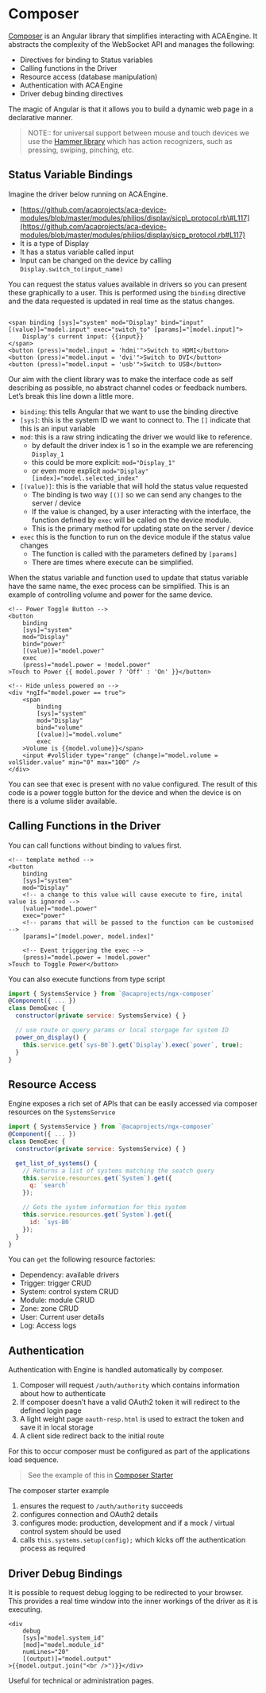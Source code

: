 # Composer

[Composer](https://github.com/acaprojects/ngx-composer) is an Angular library that simplifies interacting with ACA Engine. It abstracts the complexity of the WebSocket API and manages the following:

* Directives for binding to Status variables
* Calling functions in the Driver
* Resource access \(database manipulation\)
* Authentication with ACA Engine
* Driver debug binding directives

The magic of Angular is that it allows you to build a dynamic web page in a declarative manner.

> NOTE:: for universal support between mouse and touch devices we use the [Hammer library](http://hammerjs.github.io/recognizer-press/) which has action recognizers, such as pressing, swiping, pinching, etc.

## Status Variable Bindings

Imagine the driver below running on ACA Engine.

* [https://github.com/acaprojects/aca-device-modules/blob/master/modules/philips/display/sicp\_protocol.rb\#L117](https://github.com/acaprojects/aca-device-modules/blob/master/modules/philips/display/sicp_protocol.rb#L117)
* It is a type of Display
* It has a status variable called input
* Input can be changed on the device by calling `Display.switch_to(input_name)`

You can request the status values available in drivers so you can present these graphically to a user. This is performed using the `binding` directive and the data requested is updated in real time as the status changes.

```text

<span binding [sys]="system" mod="Display" bind="input" [(value)]="model.input" exec="switch_to" [params]="[model.input]">
    Display's current input: {{input}}
</span>
<button (press)="model.input = 'hdmi'">Switch to HDMI</button>
<button (press)="model.input = 'dvi'">Switch to DVI</button>
<button (press)="model.input = 'usb'">Switch to USB</button>
```

Our aim with the client library was to make the interface code as self describing as possible, no abstract channel codes or feedback numbers. Let’s break this line down a little more.

* `binding`: this tells Angular that we want to use the binding directive
* `[sys]`: this is the system ID we want to connect to. The `[]` indicate that this is an input variable
* `mod`: this is a raw string indicating the driver we would like to reference.
  * by default the driver index is 1 so in the example we are referencing `Display_1`
  * this could be more explicit: `mod="Display_1"`
  * or even more explicit `mod="Display" [index]="model.selected_index"`
* `[(value)]`: this is the variable that will hold the status value requested
  * The binding is two way `[()]` so we can send any changes to the server / device
  * If the value is changed, by a user interacting with the interface, the function defined by `exec` will be called on the device module.
  * This is the primary method for updating state on the server / device
* `exec` this is the function to run on the device module if the status value changes
  * The function is called with the parameters defined by `[params]`
  * There are times where execute can be simplified.

When the status variable and function used to update that status variable have the same name, the exec process can be simplified. This is an example of controlling volume and power for the same device.

```markup
<!-- Power Toggle Button -->
<button
    binding
    [sys]="system"
    mod="Display"
    bind="power"
    [(value)]="model.power"
    exec
    (press)="model.power = !model.power"
>Touch to Power {{ model.power ? 'Off' : 'On' }}</button>

<!-- Hide unless powered on -->
<div *ngIf="model.power == true">
    <span
        binding
        [sys]="system"
        mod="Display"
        bind="volume"
        [(value)]="model.volume"
        exec
    >Volume is {{model.volume}}</span>
    <input #volSlider type="range" (change)="model.volume = volSlider.value" min="0" max="100" />
</div>
```

You can see that exec is present with no value configured. The result of this code is a power toggle button for the device and when the device is on there is a volume slider available.

## Calling Functions in the Driver

You can call functions without binding to values first.

```markup
<!-- template method -->
<button
    binding
    [sys]="system"
    mod="Display"
    <!-- a change to this value will cause execute to fire, inital value is ignored -->
    [value]="model.power"
    exec="power"
    <!-- params that will be passed to the function can be customised -->
    [params]="[model.power, model.index]"

    <!-- Event triggering the exec -->
    (press)="model.power = !model.power"
>Touch to Toggle Power</button>
```

You can also execute functions from type script

```javascript
import { SystemsService } from `@acaprojects/ngx-composer`
@Component({ ... })
class DemoExec {
  constructor(private service: SystemsService) { }

  // use route or query params or local storgage for system ID
  power_on_display() {
    this.service.get(`sys-B0`).get(`Display`).exec(`power`, true);
  }
}
```

## Resource Access

Engine exposes a rich set of APIs that can be easily accessed via composer resources on the `SystemsService`

```javascript
import { SystemsService } from `@acaprojects/ngx-composer`
@Component({ ... })
class DemoExec {
  constructor(private service: SystemsService) { }

  get_list_of_systems() {
    // Returns a list of systems matching the seatch query
    this.service.resources.get(`System`).get({
      q: `search`
    });

    // Gets the system information for this system
    this.service.resources.get(`System`).get({
      id: `sys-B0`
    });
  }
}
```

You can `get` the following resource factories:

* Dependency: available drivers
* Trigger: trigger CRUD
* System: control system CRUD
* Module: module CRUD
* Zone: zone CRUD
* User: Current user details
* Log: Access logs

## Authentication

Authentication with Engine is handled automatically by composer.

1. Composer will request `/auth/authority` which contains information about how to authenticate
2. If composer doesn’t have a valid OAuth2 token it will redirect to the defined login page
3. A light weight page `oauth-resp.html` is used to extract the token and save it in local storage
4. A client side redirect back to the initial route

For this to occur composer must be configured as part of the applications load sequence.

> See the example of this in [Composer Starter](https://github.com/acaprojects/ngx-composer-starter/blob/master/src/app/app.component.ts)

The composer starter example

1. ensures the request to `/auth/authority` succeeds
2. configures connection and OAuth2 details
3. configures mode: production, development and if a mock / virtual control system should be used
4. calls `this.systems.setup(config);` which kicks off the authentication process as required

## Driver Debug Bindings

It is possible to request debug logging to be redirected to your browser. This provides a real time window into the inner workings of the driver as it is executing.

```markup
<div
    debug
    [sys]="model.system_id"
    [mod]="model.module_id"
    numLines="20"
    [(output)]="model.output"
>{{model.output.join("<br />")}}</div>
```

Useful for technical or administration pages.

